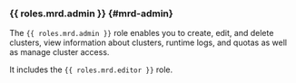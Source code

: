 ### {{ roles.mrd.admin }} {#mrd-admin}

The `{{ roles.mrd.admin }}` role enables you to create, edit, and delete clusters, view information about clusters, runtime logs, and quotas as well as manage cluster access.

It includes the `{{ roles.mrd.editor }}` role.
